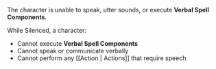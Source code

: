 The character is unable to speak, utter sounds, or execute **Verbal Spell Components**.

While Silenced, a character:

- Cannot execute **Verbal Spell Components**
- Cannot speak or communicate verbally
- Cannot perform any [[Action | Actions]] that require speech
